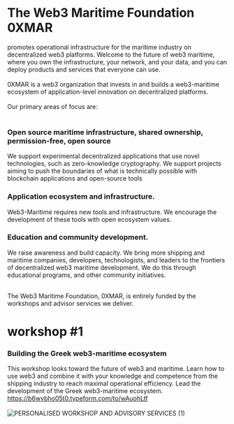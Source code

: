 # The Web3 Maritime Foundation 0XMAR
promotes operational infrastructure for the maritime industry on decentralized web3 platforms. Welcome to the future of web3 maritime, where you own the infrastructure, your network, and your data, and you can deploy products and services that everyone can use.<br><br>
0XMAR is a web3 organization that invests in and builds a web3-maritime ecosystem of application-level innovation on decentralized platforms. 
<br><br> Our primary areas of focus are:<br><br>

### Open source maritime infrastructure, shared ownership, permission-free, open source <br> 
We support experimental decentralized applications that use novel technologies, such as zero-knowledge cryptography. We support projects aiming to push the boundaries of what is technically possible with blockchain applications and open-source tools

### Application ecosystem and infrastructure.<br> 
Web3-Maritime requires new tools and infrastructure. We encourage the development of these tools with open ecosystem values.
### Education and community development.<br>
We raise awareness and build capacity. We bring more shipping and maritime companies, developers, technologists, and leaders to the frontiers of decentralized web3 maritime development. We do this through educational programs, and other community initiatives.<br> <br> 

The Web3 Maritime Foundation, 0XMAR, is entirely funded by the workshops and advisor services we deliver. 



# workshop #1
### Building the Greek web3-maritime ecosystem 
This workshop looks toward the future of web3 and maritime. Learn how to use web3 and combine it with your knowledge and competence from the shipping industry to reach maximal operational efficiency. Lead the development of the Greek web3-maritime ecosystem.<br>
https://b6wvbho05t0.typeform.com/to/wAuohLtf <br><br>
![PERSONALISED WORKSHOP AND ADVISORY SERVICES (1)](https://user-images.githubusercontent.com/80890815/174136331-1e526214-85a9-4c39-9637-528bc089107c.png)
<br><br>





